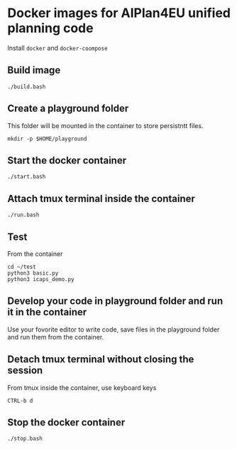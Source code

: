# Docker images for AIPlan4EU unified planning code

Install `docker` and `docker-coompose`

## Build image

    ./build.bash

## Create a playground folder 

This folder will be mounted in the container to store persistntt files. 

    mkdir -p $HOME/playground

## Start the docker container

    ./start.bash

## Attach tmux terminal inside the container

    ./run.bash

## Test

From the container

    cd ~/test
    python3 basic.py
    python3 icaps_demo.py


## Develop your code in playground folder and run it in the container

Use your fovorite editor to write code, save files in the playground folder
and run them from the container.


## Detach tmux terminal without closing the session

From tmux inside the container, use keyboard keys

    CTRL-b d

## Stop the docker container

    ./stop.bash


